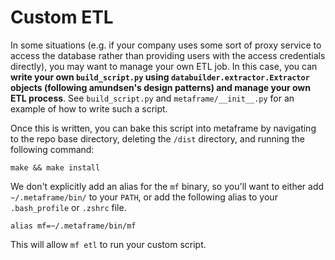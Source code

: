 # Custom ETL

In some situations \(e.g. if your company uses some sort of proxy service to access the database rather than providing users with the access credentials directly\), you may want to manage your own ETL job. In this case, you can **write your own `build_script.py` using `databuilder.extractor.Extractor` objects \(following amundsen's design patterns\) and manage your own ETL process**. See `build_script.py` and `metaframe/__init__.py` for an example of how to write such a script.

Once this is written, you can bake this script into metaframe by navigating to the repo base directory, deleting the `/dist` directory, and running the following command:

```text
make && make install
```

We don't explicitly add an alias for the `mf` binary, so you'll want to either add `~/.metaframe/bin/` to your `PATH`, or add the following alias to your `.bash_profile` or `.zshrc` file.

```text
alias mf=~/.metaframe/bin/mf
```

This will allow `mf etl` to run your custom script.

